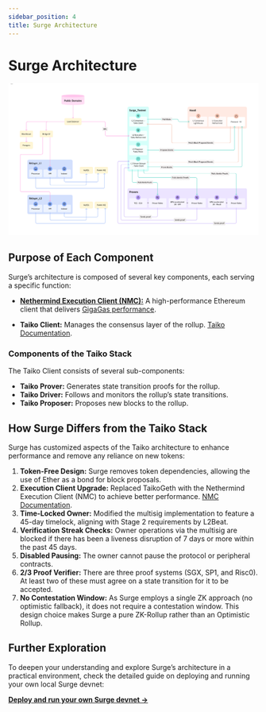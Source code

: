 ```yaml
---
sidebar_position: 4
title: Surge Architecture
---
```


# Surge Architecture

![Surge Architecture](./images/Diagram.png)

## Purpose of Each Component

Surge’s architecture is composed of several key components, each serving a specific function:

- **[Nethermind Execution Client (NMC):](https://github.com/NethermindEth/nethermind)** A high-performance Ethereum client that delivers [GigaGas performance](./gigagas.md). 

- **Taiko Client:** Manages the consensus layer of the rollup. [Taiko Documentation](https://docs.taiko.xyz/taiko-alethia-protocol/protocol-architecture/taiko-alethia-nodes#consensus-layer-taiko-client).

### Components of the Taiko Stack

The Taiko Client consists of several sub-components:

- **Taiko Prover:** Generates state transition proofs for the rollup.
- **Taiko Driver:** Follows and monitors the rollup’s state transitions.
- **Taiko Proposer:** Proposes new blocks to the rollup.

## How Surge Differs from the Taiko Stack

Surge has customized aspects of the Taiko architecture to enhance performance and remove any reliance on new tokens:

1. **Token-Free Design:** Surge removes token dependencies, allowing the use of Ether as a bond for block proposals.
2. **Execution Client Upgrade:** Replaced TaikoGeth with the Nethermind Execution Client (NMC) to achieve better performance. [NMC Documentation](https://github.com/NethermindEth/nethermind).
3. **Time-Locked Owner:** Modified the multisig implementation to feature a 45-day timelock, aligning with Stage 2 requirements by L2Beat.
4. **Verification Streak Checks:** Owner operations via the multisig are blocked if there has been a liveness disruption of 7 days or more within the past 45 days.
5. **Disabled Pausing:** The owner cannot pause the protocol or peripheral contracts.
6. **2/3 Proof Verifier:** There are three proof systems (SGX, SP1, and Risc0). At least two of these must agree on a state transition for it to be accepted.
7. **No Contestation Window:** As Surge employs a single ZK approach (no optimistic fallback), it does not require a contestation window. This design choice makes Surge a pure ZK-Rollup rather than an Optimistic Rollup.

## Further Exploration

To deepen your understanding and explore Surge’s architecture in a practical environment, check the detailed guide on deploying and running your own local Surge devnet:

[**Deploy and run your own Surge devnet →**](/docs/guides/running-surge)
